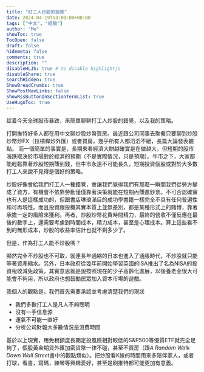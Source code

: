 ```yaml
---
title: "打工人炒股的錯覺"
date: 2024-04-19T13:00:00+00:00
tags: ["中文", "經驗"]
author: "Me"
showToc: true
TocOpen: false
draft: false
hidemeta: false
comments: true
description: ""
disableHLJS: true # to disable highlightjs
disableShare: true
searchHidden: true
ShowBreadCrumbs: true
ShowPostNavLinks: false
ShowRssButtonInSectionTermList: true
UseHugoToc: true
---
```


趁着今天全球股市暴跌，來簡單聊聊打工人炒股的錯覺，以及我的策略。

打開推特好多人都在用中文聊炒股炒幣買房。最近跟公司同事去聚餐只要聊到炒股炒幣炒FX（拉槓桿炒外匯）或者買房，幾乎所有人都滔滔不絕，長篇大論發表觀點。
而一個簡單的事實是，長期來看經濟大餅越確實是在做越大，但短期的股市漲跌取決於市場對於經濟的預期（不是實際情況，只是預期）。牛市之下，大家都能輕鬆靠著炒股短期賺到錢，但牛市永遠不可能長久，短期投資個股或對於大多數打工人來說不見得是個好的策略。

炒股好像會給我們打工人一種錯覺，會讓我們覺得我們有那麼一瞬間我們從勞方變成了資方，有機會不依靠勞動僅僅靠著決策就能在短期內賺進鈔票。不可否認確實也有人是這樣成功的，但跟書店琳琅滿目的成功學書籍一樣完全不具有任何普遍性和可再現性。而且投資跟投機其實本質上並無差別，都是某種形式上的賭博，靠著承擔一定的風險來獲利。再者，炒股炒幣花費時間精力，最終的營收不僅反應在最後的數字上，還需要考慮到時間成本，精力成本，甚至是心理成本。算上這些看不到的無形成本，炒股的收益率估計也就不剩多少了。

但是，作為打工人能不炒股嗎？

顯然完全不炒股也不可取，就連長年通縮的日本也進入了通脹時代，不炒股就只能等著資產縮水。另外，日本政府從幾年前開始學習英國的ISA推出了名為NISA的投資稅收減免政策，其實意思就是說按照現在的少子高齡化進展，以後養老金很大可能會不夠用，所以政府也想鼓勵民眾加入資本市場的遊戲。

我個人的觀點是，我們首先需要承認並考慮清楚我們的現狀

- 我們多數打工人是凡人不夠聰明
- 沒有一手信息源
- 運氣不可能一直好
- 分析公司財報大多數情況是浪費時間

基於以上現實，用免稅額度長期定投風險相對較低的S&P500等優質ETF就完全足夠了，個股黃金期貨外匯加密貨幣一律不碰，甚至不買房（跟*A Random Walk Down Wall Street*書中的觀點類似）。把炒股看K線的時間用來多陪伴家人，或者打球，看書，寫碼，練琴等興趣愛好，甚至是刷推特都可能更加有意義。